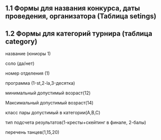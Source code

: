 ﻿1.1 Формы для названия конкурса, даты проведения, организатора (Таблица setings)
------------------------------------------------------------------------


1.2 Формы для категорий турнира (таблица category)
--------------------------------------------------

название (юниоры 1)

соло (да/нет)

номер отделения (1)

программа (1-st,2-la,3-десятка)

минимальный допустимый возраст(12)

Максимальный допустимый возраст(14)

класс пары допустимый в категории(A,B,C)

тип подсчета результатов(1-кресты+скейтинг в финале, 2-балы)

перечень танцев(1,15,20)